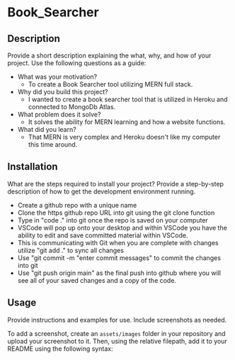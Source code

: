 # Book_Searcher

## Description
Provide a short description explaining the what, why, and how of your project. Use the following questions as a guide:
- What was your motivation?
  - To create a Book Searcher tool utilizing MERN full stack.
- Why did you build this project? 
  - I wanted to create a book searcher tool that is utilized in Heroku and connected to MongoDb Atlas.
- What problem does it solve?
  - It solves the ability for MERN learning and how a website functions.
- What did you learn?
  - That MERN is very complex and Heroku doesn't like my computer this time around.

## Installation
What are the steps required to install your project? Provide a step-by-step description of how to get the development environment running.
- Create a github repo with a unique name
- Clone the https github repo URL into git using the git clone function
- Type in "code ." into git once the repo is saved on your computer
- VSCode will pop up onto your desktop and within VSCode you have the ability to edit and save committed material within VSCode.
- This is communicating with Git when you are complete with changes utilize "git add ." to sync all changes
- Use "git commit -m "enter commit messages" to commit the changes into git
- Use "git push origin main" as the final push into github where you will see all of your saved changes and a copy of the code.

## Usage
Provide instructions and examples for use. Include screenshots as needed.

To add a screenshot, create an `assets/images` folder in your repository and upload your screenshot to it. Then, using the relative filepath, add it to your README using the following syntax:

